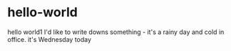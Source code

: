 # hello-world
hello world1
I'd like to write downs something - it's a rainy day and cold in office. 
it's Wednesday today 
